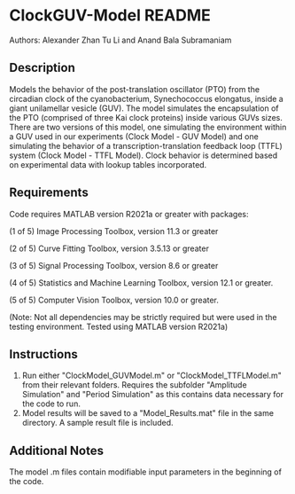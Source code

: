 # ClockGUV-Model README
Authors: Alexander Zhan Tu Li and Anand Bala Subramaniam

## Description
Models the behavior of the post-translation oscillator (PTO) from the circadian clock of the cyanobacterium, Synechococcus elongatus, inside a giant unilamellar vesicle (GUV). The model simulates the encapsulation of the PTO (comprised of three Kai clock proteins) inside various GUVs sizes.
There are two versions of this model, one simulating the environment within a GUV used in our experiments (Clock Model - GUV Model) and one simulating the behavior of a transcription-translation feedback loop (TTFL) system (Clock Model - TTFL Model). Clock behavior is determined based on experimental data with lookup tables incorporated.  

## Requirements
Code requires MATLAB version R2021a or greater with packages:

(1 of 5) Image Processing Toolbox, version 11.3 or greater

(2 of 5) Curve Fitting Toolbox, version 3.5.13 or greater

(3 of 5) Signal Processing Toolbox, version 8.6 or greater

(4 of 5) Statistics and Machine Learning Toolbox, version 12.1 or greater.

(5 of 5) Computer Vision Toolbox, version 10.0 or greater.

(Note: Not all dependencies may be strictly required but were used in the testing environment. Tested using MATLAB version R2021a)

## Instructions
1. Run either "ClockModel_GUVModel.m" or "ClockModel_TTFLModel.m" from their relevant folders. Requires the subfolder "Amplitude Simulation" and "Period Simulation" as this contains data necessary for the code to run.
2. Model results will be saved to a "Model_Results.mat" file in the same directory. A sample result file is included.

## Additional Notes
The model .m files contain modifiable input parameters in the beginning of the code.
